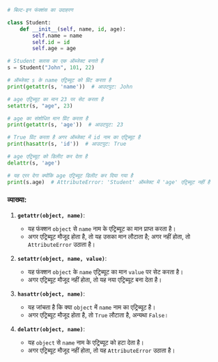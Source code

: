 
```python
# बिल्ट-इन फंक्शंस का उदाहरण

class Student:  
    def __init__(self, name, id, age):  
        self.name = name  
        self.id = id  
        self.age = age  

# Student क्लास का एक ऑब्जेक्ट बनाते हैं  
s = Student("John", 101, 22)  

# ऑब्जेक्ट s के name एट्रिब्यूट को प्रिंट करता है  
print(getattr(s, 'name'))  # आउटपुट: John  

# age एट्रिब्यूट का मान 23 पर सेट करता है  
setattr(s, "age", 23)  

# age का संशोधित मान प्रिंट करता है  
print(getattr(s, 'age'))  # आउटपुट: 23  

# True प्रिंट करता है अगर ऑब्जेक्ट में id नाम का एट्रिब्यूट है  
print(hasattr(s, 'id'))  # आउटपुट: True  

# age एट्रिब्यूट को डिलीट कर देता है  
delattr(s, 'age')  

# यह एरर देगा क्योंकि age एट्रिब्यूट डिलीट कर दिया गया है  
print(s.age)  # AttributeError: 'Student' ऑब्जेक्ट में 'age' एट्रिब्यूट नहीं है
```

### व्याख्या:

1. **`getattr(object, name)`**:
   - यह फंक्शन `object` से `name` नाम के एट्रिब्यूट का मान प्राप्त करता है।
   - अगर एट्रिब्यूट मौजूद होता है, तो यह उसका मान लौटाता है; अगर नहीं होता, तो `AttributeError` उठाता है।

2. **`setattr(object, name, value)`**:
   - यह फंक्शन `object` के `name` एट्रिब्यूट का मान `value` पर सेट करता है।
   - अगर एट्रिब्यूट मौजूद नहीं होता, तो यह नया एट्रिब्यूट बना देता है।

3. **`hasattr(object, name)`**:
   - यह जांचता है कि क्या `object` में `name` नाम का एट्रिब्यूट है।
   - अगर एट्रिब्यूट मौजूद होता है, तो `True` लौटाता है, अन्यथा `False`।

4. **`delattr(object, name)`**:
   - यह `object` से `name` नाम के एट्रिब्यूट को हटा देता है।
   - अगर एट्रिब्यूट मौजूद नहीं होता, तो यह `AttributeError` उठाता है।

